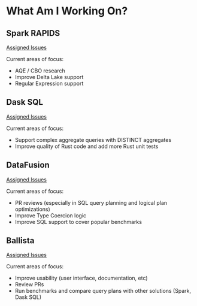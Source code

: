 # What Am I Working On?

## Spark RAPIDS

[Assigned Issues](https://github.com/NVIDIA/spark-rapids/issues/assigned/andygrove)

Current areas of focus:

- AQE / CBO research
- Improve Delta Lake support
- Regular Expression support

## Dask SQL

[Assigned Issues](https://github.com/dask-contrib/dask-sql/issues/assigned/andygrove)

Current areas of focus:

- Support complex aggregate queries with DISTINCT aggregates
- Improve quality of Rust code and add more Rust unit tests

## DataFusion

[Assigned Issues](https://github.com/apache/arrow-datafusion/issues/assigned/andygrove)

Current areas of focus:

- PR reviews (especially in SQL query planning and logical plan optimizations)
- Improve Type Coercion logic
- Improve SQL support to cover popular benchmarks

## Ballista

[Assigned Issues](https://github.com/apache/arrow-ballista/issues/assigned/andygrove)

Current areas of focus:

- Improve usability (user interface, documentation, etc)
- Review PRs
- Run benchmarks and compare query plans with other solutions (Spark, Dask SQL)
